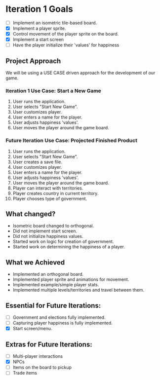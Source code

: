 Iteration 1 Goals
=================
- [ ] Implement an isometric tile-based board.
- [x] Implement a player sprite.
- [x] Control movement of the player sprite on the board.
- [x] Implement a start screen
- [ ] Have the player initialize their 'values' for happiness

Project Approach
----------------
We will be using a USE CASE driven approach for the development of our game.

### Iteration 1 Use Case: Start a New Game
1. User runs the application.
2. User selects "Start New Game".
3. User customizes player.
  1. User enters a name for the player.
  2. User adjusts happiness 'values'.
4. User moves the player around the game board.

### Future Iteration Use Case: Projected Finished Product
1. User runs the application.
2. User selects "Start New Game".
3. User creates a save file.
4. User customizes player.
  1. User enters a name for the player.
  2. User adjusts happiness 'values'.
5. User moves the player around the game board.
  1. Player can interact with territories.
6. Player creates country in current territory.
7. Player chooses type of government.

What changed?
-------------
+ Isometric board changed to orthogonal.
+ Did not implement start screen.
+ Did not initialize happiness values.
+ Started work on logic for creation of government.
+ Started work on determining the happiness of a player.

What we Achieved
----------------
+ Implemented an orthogonal board.
+ Implemented player sprite and animations for movement.
+ Implemented example/simple player stats.
+ Implemented multiple levels/territories and travel between them.

Essential for Future Iterations:
--------------------------------
+ [ ] Government and elections fully implemented.
+ [ ] Capturing player happiness is fully implemented.
+ [x] Start screen/menu.

Extras for Future Iterations:
----------------------------
+ [ ] Multi-player interactions
+ [x] NPCs
+ [ ] Items on the board to pickup
+ [ ] Trade items
